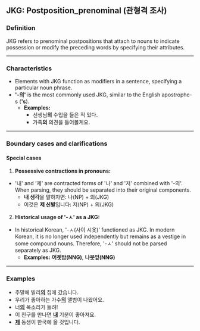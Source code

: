 ## JKG: Postposition_prenominal (관형격 조사)

### Definition
JKG refers to prenominal postpositions that attach to nouns to indicate possession or modify the preceding words by specifying their attributes.

---

### Characteristics
- Elements with JKG function as modifiers in a sentence, specifying a particular noun phrase.  
- **'-의'** is the most commonly used JKG, similar to the English apostrophe-s (**'s**).
    - **Examples:**
        - 선생님**의** 수업을 들은 적 있다.
        - 가족**의** 의견을 들어볼게요. 

---

### Boundary cases and clarifications

#### Special cases
1. **Possessive contractions in pronouns:**
- '내' and '제' are contracted forms of '나' and '저' combined with '-의'. When parsing, they should be separated into their original components.
    - **내 생각**을 말하자면: 나(NP) + 의(JKG) 
    - 이것은 **제 신발**입니다: 저(NP) + 의(JKG)

2. **Historical usage of '-ㅅ' as a JKG:**
- In historical Korean, '-ㅅ(사이 시옷)' functioned as JKG. In modern Korean, it is no longer used independently but remains as a vestige in some compound nouns. Therefore, '-ㅅ' should not be parsed separately as JKG.
    - **Examples:** **어젯밤(NNG)**, **나뭇잎(NNG)**

---

### Examples
- 주말에 빌리<ins>**의**</ins> 집에 갔습니다.
- 우리가 좋아하는 가수<ins>**의**</ins> 앨범이 나왔어요.
- 너<ins>**의**</ins> 목소리가 들려!
- 이 친구를 만나면 <ins>**내**</ins> 기분이 좋아져요.
- <ins>**제**</ins> 동생이 한국에 올 것입니다.

